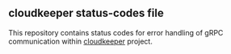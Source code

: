 ## cloudkeeper status-codes file

This repository contains status codes for error handling of gRPC communication within [cloudkeeper](https://github.com/the-cloudkeeper-project/cloudkeeper) project.
